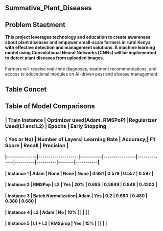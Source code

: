 ## Summative_Plant_Diseases
## Problem Staetment 
#### This project leverages technology and education to create awareness about plant diseases and empower small-scale farmers in rural Kenya with effective detection and management solutions. A machine learning model using Convolutional Neural Networks (CNNs) will be implemented to detect plant diseases from uploaded images. 
Farmers will receive real-time diagnoses, treatment recommendations, and access to educational modules on AI-driven pest and disease management.
## Table Concet 
## Table of Model Comparisons

### | Train Instance | Optimizer used(Adam, RMSPoP)    |Regularizer Used(L1 and L2) | Epochs | Early Stopping

### ( Yes or No) | Number of Layers| Learning Rate | Accuracy,| F1 Score | Recall | Precision |
#### |---------------|--------------------|-----------|----------------|--------------|----------|----------|--------|-----------|
#### | Instance 1      | Adam              | None  | None       | None        | 0.681    | 0.576    | 0.557  | 0.597     |
#### | Instance 2      | RMSPop                | L2     | Yes            | 20%          | 0.685    | 0.5849   | 0.849  | 0.4503    |
#### | Instance 3      | Batch Normalization| Adam      | Yes            | 0.2          | 0.680    | 0.480    | 0.380  | 0.680     |
#### | Instance 4      | L2                 | Adam      | No             | 10%          |          |          |        |           |
#### | Instance 5      | L1 + L2            | RMSprop   | Yes            | 15%          |          |          |        |           |
